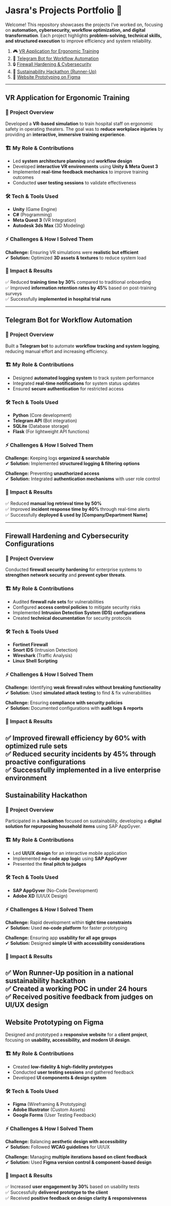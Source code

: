 # Jasra's Projects Portfolio 🚀


Welcome! This repository showcases the projects I’ve worked on, focusing on **automation, cybersecurity, workflow optimization, and digital transformation**. Each project highlights **problem-solving, technical skills, and structured execution** to improve efficiency and system reliability.

1. 🎮 [VR Application for Ergonomic Training](#VR-Application-for-Ergonomic-Training)  
2. 🤖 [Telegram Bot for Workflow Automation](#Telegram-Bot-for-Workflow-Automation)  
3. 🔒 [Firewall Hardening & Cybersecurity](#Firewall-Hardening-and-Cybersecurity-Configurations)  
4. 🌱 [Sustainability Hackathon (Runner-Up)](#Sustainability-Hackathon)  
5. 🎨 [Website Prototyping on Figma](#Website-Prototyping-on-Figma)  

---

## VR Application for Ergonomic Training   
### 📌 Project Overview  
Developed a **VR-based simulation** to train hospital staff on ergonomic safety in operating theaters. The goal was to **reduce workplace injuries** by providing an **interactive, immersive training experience**.  

### 🏗 **My Role & Contributions**  
- Led **system architecture planning** and **workflow design**  
- Developed **interactive VR environments** using **Unity & Meta Quest 3**  
- Implemented **real-time feedback mechanics** to improve training outcomes  
- Conducted **user testing sessions** to validate effectiveness  

### 🛠 **Tech & Tools Used**  
- **Unity** (Game Engine)  
- **C#** (Programming)  
- **Meta Quest 3** (VR Integration)  
- **Autodesk 3ds Max** (3D Modeling)  

### ⚡ **Challenges & How I Solved Them**  
**Challenge:** Ensuring VR simulations were **realistic but efficient**  
✔ **Solution:** Optimized **3D assets & textures** to reduce system load  
 

### 🎯 **Impact & Results**  
✅ Reduced **training time by 30%** compared to traditional onboarding  
✅ Improved **information retention rates by 45%** based on post-training surveys  
✅ Successfully **implemented in hospital trial runs**  

---

## Telegram Bot for Workflow Automation 
### 📌 Project Overview  
Built a **Telegram bot** to automate **workflow tracking and system logging**, reducing manual effort and increasing efficiency.  

### 🏗 **My Role & Contributions**  
- Designed **automated logging system** to track system performance  
- Integrated **real-time notifications** for system status updates  
- Ensured **secure authentication** for restricted access  

### 🛠 **Tech & Tools Used**  
- **Python** (Core development)  
- **Telegram API** (Bot integration)  
- **SQLite** (Database storage)  
- **Flask** (For lightweight API functions)  

### ⚡ **Challenges & How I Solved Them**  
**Challenge:** Keeping logs **organized & searchable**  
✔ **Solution:** Implemented **structured logging & filtering options**  

**Challenge:** Preventing **unauthorized access**  
✔ **Solution:** Integrated **authentication mechanisms** with user role control  

### 🎯 **Impact & Results**  
✅ Reduced **manual log retrieval time by 50%**  
✅ Improved **incident response time by 40%** through real-time alerts  
✅ Successfully **deployed & used by [Company/Department Name]**  


---

## Firewall Hardening and Cybersecurity Configurations 
### 📌 Project Overview  
Conducted **firewall security hardening** for enterprise systems to **strengthen network security** and **prevent cyber threats**.  

### 🏗 **My Role & Contributions**  
- Audited **firewall rule sets** for vulnerabilities  
- Configured **access control policies** to mitigate security risks  
- Implemented **Intrusion Detection System (IDS) configurations**  
- Created **technical documentation** for security protocols  

### 🛠 **Tech & Tools Used**  
- **Fortinet Firewall**  
- **Snort IDS** (Intrusion Detection)  
- **Wireshark** (Traffic Analysis)  
- **Linux Shell Scripting**  

### ⚡ **Challenges & How I Solved Them**  
**Challenge:** Identifying **weak firewall rules without breaking functionality**  
✔ **Solution:** Used **simulated attack testing** to find & fix vulnerabilities  

**Challenge:** Ensuring **compliance with security policies**  
✔ **Solution:** Documented configurations with **audit logs & reports**  

### 🎯 **Impact & Results**  
✅ Improved **firewall efficiency by 60%** with optimized rule sets  
✅ Reduced **security incidents by 45%** through proactive configurations  
✅ Successfully **implemented in a live enterprise environment**  
---

## Sustainability Hackathon  
### 📌 Project Overview  
Participated in a **hackathon** focused on sustainability, developing a **digital solution for repurposing household items** using SAP AppGyver.  

### 🏗 **My Role & Contributions**  
- Led **UI/UX design** for an interactive mobile application  
- Implemented **no-code app logic** using **SAP AppGyver**  
- Presented the **final pitch to judges**  

### 🛠 **Tech & Tools Used**  
- **SAP AppGyver** (No-Code Development)  
- **Adobe XD** (UI/UX Design)  

### ⚡ **Challenges & How I Solved Them**  
**Challenge:** Rapid development within **tight time constraints**  
✔ **Solution:** Used **no-code platform** for faster prototyping  

**Challenge:** Ensuring app **usability for all age groups**  
✔ **Solution:** Designed **simple UI with accessibility considerations**  

### 🎯 **Impact & Results**  
✅ Won **Runner-Up position** in a **national sustainability hackathon**  
✅ Created a **working POC in under 24 hours**  
✅ Received **positive feedback from judges on UI/UX design**  
---

## Website Prototyping on Figma 
Designed and prototyped a **responsive website** for a **client project**, focusing on **usability, accessibility, and modern UI design**.  

### 🏗 **My Role & Contributions**  
- Created **low-fidelity & high-fidelity prototypes**  
- Conducted **user testing sessions** and gathered feedback  
- Developed **UI components & design system**  

### 🛠 **Tech & Tools Used**  
- **Figma** (Wireframing & Prototyping)  
- **Adobe Illustrator** (Custom Assets)  
- **Google Forms** (User Testing Feedback)  

### ⚡ **Challenges & How I Solved Them**  
**Challenge:** Balancing **aesthetic design with accessibility**  
✔ **Solution:** Followed **WCAG guidelines** for UI/UX  

**Challenge:** Managing **multiple iterations based on client feedback**  
✔ **Solution:** Used **Figma version control & component-based design**  

### 🎯 **Impact & Results**  
✅ Increased **user engagement by 30%** based on usability tests  
✅ Successfully **delivered prototype to the client**  
✅ Received **positive feedback on design clarity & responsiveness**  
